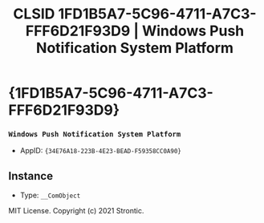 ﻿---
title: "CLSID 1FD1B5A7-5C96-4711-A7C3-FFF6D21F93D9 | Windows Push Notification System Platform"
excerpt: What is COM-Object CLSID 1FD1B5A7-5C96-4711-A7C3-FFF6D21F93D9?
---

# {1FD1B5A7-5C96-4711-A7C3-FFF6D21F93D9}

### `Windows Push Notification System Platform`
* AppID: `{34E76A18-223B-4E23-BEAD-F59358CC0A90}`

## Instance

* Type: `__ComObject`

MIT License. Copyright (c) 2021 Strontic.


